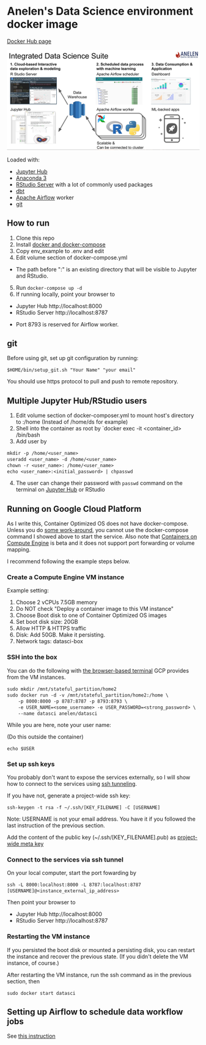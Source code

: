 # Anelen's Data Science environment docker image

[Docker Hub page](https://hub.docker.com/r/anelen/datasci/)

![screenshot](./images/screenshot.png)

Loaded with:

- [Jupyter Hub](https://jupyterhub.readthedocs.io/)
- [Anaconda 3](https://anaconda.org)
- [RStudio Server](https://www.rstudio.com) with a lot of commonly used packages
- [dbt](https://dbt.readme.io)
- [Apache Airflow](https://airflow.apache.org/) worker
- [git](https://git-scm.com/)


## How to run

1. Clone this repo
2. Install [docker and docker-compose](https://docs.docker.com/compose/install/)
3. Copy env_example to .env and edit
4. Edit volume section of docker-compose.yml
  - The path before ":" is an existing directory that will be visible to Jupyter and RStudio.
5. Run `docker-compose up -d`
6. If running locally, point your browser to
  - Jupyter Hub http://localhost:8000
  - RStudio Server http://localhost:8787

* Port 8793 is reserved for Airflow worker.

## git

Before using git, set up git configuration by running:

```
$HOME/bin/setup_git.sh "Your Name" "your email"
```

You should use https protocol to pull and push to remote repository.


## Multiple Jupyter Hub/RStudio users

1. Edit volume section of docker-composer.yml to mount host's directory to :/home (Instead of /home/ds for example)
2. Shell into the container as root by `docker exec -it <container_id> /bin/bash
3. Add user by
```
mkdir -p /home/<user_name>
useradd <user_name> -d /home/<user_name>
chown -r <user_name>: /home/<user_name>
echo <user_name>:<initial_password> | chpasswd
```
4. The user can change their password with `passwd` command on the terminal on
   [Jupyter Hub](http://localhost:8000/user/ds/terminals/1) or RStudio


## Running on Google Cloud Platform

As I write this, Container Optimized OS does not have docker-compose. Unless
you do [some work-around](https://cloud.google.com/community/tutorials/docker-compose-on-container-optimized-os),
you cannot use the docker-compose command I showed above to start the service.
Also note that
[Containers on Compute Engine](https://cloud.google.com/compute/docs/containers/deploying-containers)
is beta and it does not support port forwarding or volume mapping.

I recommend following the example steps below.

### Create a Compute Engine VM instance

Example setting:

1. Choose 2 vCPUs 7.5GB memory
2. Do NOT check "Deploy a container image to this VM instance"
3. Choose Boot disk to one of Container Optimized OS images
4. Set boot disk size: 20GB
5. Allow HTTP & HTTPS traffic
6. Disk: Add 50GB. Make it persisting.
7. Network tags: datasci-box

### SSH into the box

You can do the following with [the browser-based terminal](https://cloud.google.com/compute/docs/ssh-in-browser)
GCP provides from the VM instances.

```
sudo mkdir /mnt/stateful_partition/home2
sudo docker run -d -v /mnt/stateful_partition/home2:/home \
    -p 8000:8000 -p 8787:8787 -p 8793:8793 \
    -e USER_NAME=<some_username> -e USER_PASSWORD=<strong_password> \
    --name datasci anelen/datasci
```

While you are here, note your user name:

(Do this outside the container)

```
echo $USER
```

### Set up ssh keys

You probably don't want to expose the services externally, so I will show how
to connect to the services using [ssh tunneling](https://www.ssh.com/ssh/tunneling/example).

If you have not, generate a project-wide ssh key:

```
ssh-keygen -t rsa -f ~/.ssh/[KEY_FILENAME] -C [USERNAME]
```

Note: USERNAME is not your email address. You have it if you followed the
last instruction of the previous section.

Add the content of the public key (~/.ssh/[KEY_FILENAME].pub) as
[project-wide meta key](https://cloud.google.com/compute/docs/instances/adding-removing-ssh-keys#project-wide)

### Connect to the services via ssh tunnel

On your local computer, start the port fowarding by

```
ssh -L 8000:localhost:8000 -L 8787:localhost:8787 [USERNAME]@<instance_external_ip_address>
```

Then point your browser to
- Jupyter Hub http://localhost:8000
- RStudio Server http://localhost:8787

### Restarting the VM instance

If you persisted the boot disk or mounted a persisting disk, you can restart
the instance and recover the previous state. (If you didn't delete the VM
instance, of course.)

After restarting the VM instance, run the ssh command as in the previous section,
then

```
sudo docker start datasci
```

## Setting up Airflow to schedule data workflow jobs

See [this instruction](./kube/README.md)
